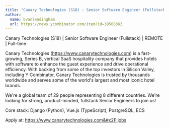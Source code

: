 ```yaml
---
title: "Canary Technologies (S18) : Senior Software Engineer (Fullstack)"
author:
  name: bvanlandingham
  url: https://news.ycombinator.com/item?id=39568363
---
```

Canary Technologies (S18) | Senior Software Engineer (Fullstack) | REMOTE | Full-time

Canary Technologies (<a href="https:&#x2F;&#x2F;www.canarytechnologies.com" rel="nofollow">https:&#x2F;&#x2F;www.canarytechnologies.com</a>) is a fast-growing, Series B, vertical SaaS hospitality company that provides hotels with software to enhance the guest experience and drive operational efficiency. With backing from some of the top investors in Silicon Valley, including Y Combinator, Canary Technologies is trusted by thousands worldwide and serves some of the world&#x27;s largest and most iconic hotel brands.

We&#x27;re a global team of 29 people representing 8 different countries. We&#x27;re looking for strong, product-minded, fullstack Senior Engineers to join us!

Core stack: Django (Python), Vue.js (TypeScript), PostgreSQL, ECS

Apply at: <a href="https:&#x2F;&#x2F;www.canarytechnologies.com&#x2F;jobs" rel="nofollow">https:&#x2F;&#x2F;www.canarytechnologies.com&#x2F;jobs</a>

